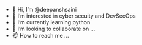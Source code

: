 - 👋 Hi, I’m @deepanshsaini
- 👀 I’m interested in cyber secuity and DevSecOps
- 🌱 I’m currently learning python
- 💞️ I’m looking to collaborate on ...
- 📫 How to reach me ...

<!---
deepanshsaini/deepanshsaini is a ✨ special ✨ repository because its `README.md` (this file) appears on your GitHub profile.
You can click the Preview link to take a look at your changes.
--->
